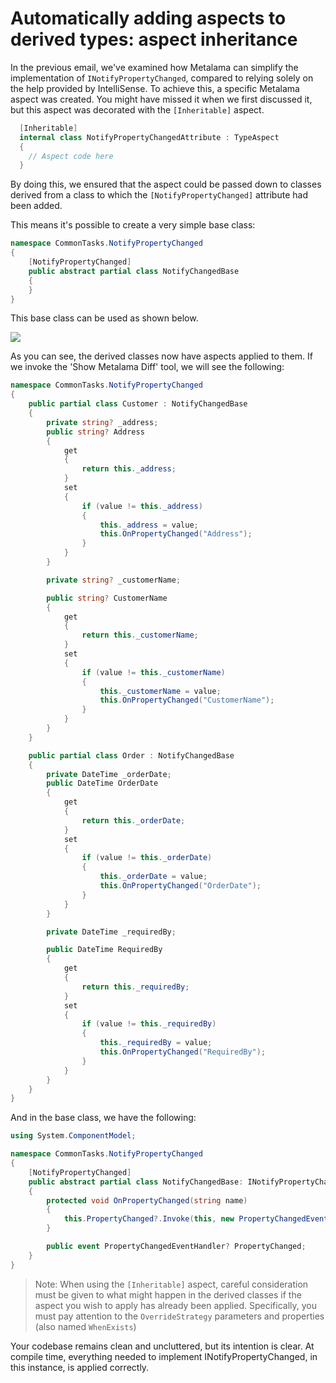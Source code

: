 # Automatically adding aspects to derived types: aspect inheritance

In the previous email, we've examined how Metalama can simplify the implementation of `INotifyPropertyChanged`, compared to relying solely on the help provided by IntelliSense. To achieve this, a specific Metalama aspect was created. You might have missed it when we first discussed it, but this aspect was decorated with the `[Inheritable]` aspect.

```c#
  [Inheritable]
  internal class NotifyPropertyChangedAttribute : TypeAspect
  {
    // Aspect code here
  }
```

By doing this, we ensured that the aspect could be passed down to classes derived from a class to which the `[NotifyPropertyChanged]` attribute had been added.

This means it's possible to create a very simple base class:

```c#
namespace CommonTasks.NotifyPropertyChanged
{
    [NotifyPropertyChanged]
    public abstract partial class NotifyChangedBase
    {
    }
}
```

This base class can be used as shown below.

![](images/us5.jpg)

As you can see, the derived classes now have aspects applied to them. If we invoke the 'Show Metalama Diff' tool, we will see the following:

```c#
namespace CommonTasks.NotifyPropertyChanged
{
    public partial class Customer : NotifyChangedBase
    {
        private string? _address;
        public string? Address
        {
            get
            {
                return this._address;
            }
            set
            {
                if (value != this._address)
                {
                    this._address = value;
                    this.OnPropertyChanged("Address");
                }
            }
        }

        private string? _customerName;

        public string? CustomerName
        {
            get
            {
                return this._customerName;
            }
            set
            {
                if (value != this._customerName)
                {
                    this._customerName = value;
                    this.OnPropertyChanged("CustomerName");
                }
            }
        }
    }

    public partial class Order : NotifyChangedBase
    {
        private DateTime _orderDate;
        public DateTime OrderDate
        {
            get
            {
                return this._orderDate;
            }
            set
            {
                if (value != this._orderDate)
                {
                    this._orderDate = value;
                    this.OnPropertyChanged("OrderDate");
                }
            }
        }

        private DateTime _requiredBy;

        public DateTime RequiredBy
        {
            get
            {
                return this._requiredBy;
            }
            set
            {
                if (value != this._requiredBy)
                {
                    this._requiredBy = value;
                    this.OnPropertyChanged("RequiredBy");
                }
            }
        }
    }
}
```

And in the base class, we have the following:

```c#
using System.ComponentModel;

namespace CommonTasks.NotifyPropertyChanged
{
    [NotifyPropertyChanged]
    public abstract partial class NotifyChangedBase: INotifyPropertyChanged
    {
        protected void OnPropertyChanged(string name)
        {
            this.PropertyChanged?.Invoke(this, new PropertyChangedEventArgs(name));
        }

        public event PropertyChangedEventHandler? PropertyChanged;
    }
}
```

> Note: When using the `[Inheritable]` aspect, careful consideration must be given to what might happen in the derived classes if the aspect you wish to apply has already been applied. Specifically, you must pay attention to the `OverrideStrategy` parameters and properties (also named `WhenExists`)

Your codebase remains clean and uncluttered, but its intention is clear. At compile time, everything needed to implement INotifyPropertyChanged, in this instance, is applied correctly.
